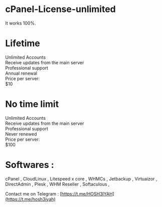 # cPanel-License-unlimited
It works 100%.

# Lifetime
Unlimited Accounts <br>
Receive updates from the main server<br>
Professional support<br>
Annual renewal<br>
Price per server:<br>
$10<br>

# No time limit
Unlimited Accounts<br>
Receive updates from the main server<br>
Professional support<br>
Never renewed<br>
Price per server:<br>
$100<br>

# Softwares :

cPanel , CloudLinux , Litespeed x core , WHMCs , Jetbackup , Virtuaizor , DirectAdmin , Plesk , WHM Reseller , Softaculous , 

Contact me on Telegram : [https://t.me/HOSH3IYAH](https://t.me/hosh3iyah)
